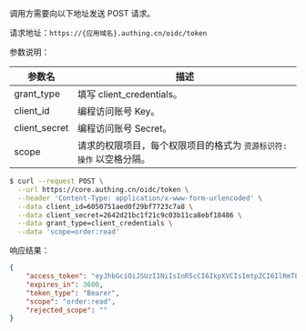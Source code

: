 

调用方需要向以下地址发送 POST 请求。

请求地址：`https://{应用域名}.authing.cn/oidc/token`

参数说明：

| 参数名        | 描述    |
| ------ | ------------- |
| grant_type    | 填写 client_credentials。  |
| client_id     | 编程访问账号 Key。    |
| client_secret | 编程访问账号 Secret。   |
| scope   | 请求的权限项目，每个权限项目的格式为 `资源标识符:操作` 以空格分隔。 |


```bash
$ curl --request POST \
  --url https://core.authing.cn/oidc/token \
  --header 'Content-Type: application/x-www-form-urlencoded' \
  --data client_id=6050751aed0f29bf7723c7a8 \
  --data client_secret=2642d21bc1f21c9c03b11ca8ebf18486 \
  --data grant_type=client_credentials \
  --data 'scope=order:read'
```

响应结果：

```json
{
    "access_token": "eyJhbGciOiJSUzI1NiIsInR5cCI6IkpXVCIsImtpZCI6IlRmTE90M0xibjhfYThwUk11ZXNzYW1xai1vM0RCQ3MxLW93SExRLVZNcVEifQ.eyJqdGkiOiJJdlk0MWhNV3FxMmRvQlNVVXlwQWwiLCJpYXQiOjE2MjAyOTE4MjgsImV4cCI6MTYyMDI5NTQyOCwic2NvcGUiOiJvcmRlcjpyZWFkIiwiaXNzIjoiaHR0cHM6Ly9vaWRjMS5hdXRoaW5nLmNuL29pZGMiLCJhdWQiOiI2MDUwNzUxYWVkMGYyOWJmNzcyM2M3YTgiLCJhenAiOiI1ZjE3YTUyOWY2NGZiMDA5Yjc5NGEyZmYifQ.dTBBNwQQ7B-gnC3X1NBtk10dJ86nUZ7HlqcCzWTGd7qE0mDhEVmc2hqpySZpjfYuILurO1V73ZaAAcNNHoJqsV90OpSYRIWzJWyHD0u4fDEdbXgP7irYbGaeNz3uPrPzFKYrVwS024KSbURjMRDQZPPNSsdWg3AoYVNz7eXYFfu9BdBU2zdQzxv7XdA_TRa6gJjFDbVJxfHhkwPZ1deTyUj9r9Tct5usb55QuUeVHrKTg91iL77yPgEvQQQoffeCEbtDnLJblx-25rbTYzSfFWuohG7uKpjJsHUjaMn6GjH1bLOgp-pFdoP7Zdc3kamvdobCKqHH2o29-R9lTjXbkg",
    "expires_in": 3600,
    "token_type": "Bearer",
    "scope": "order:read",
    "rejected_scope": ""
}
```